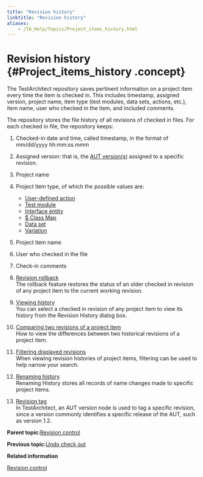 ```yaml
--- 
title: "Revision history"
linktitle: "Revision history"
aliases: 
    - /TA_Help/Topics/Project_items_history.html
---
```

# Revision history {#Project_items_history .concept}

The TestArchitect repository saves pertinent information on a project item every time the item is checked in. This includes timestamp, assigned version, project name, item type \(test modules, data sets, actions, etc.\), item name, user who checked in the item, and included comments.

The repository stores the file history of all revisions of checked in files. For each checked in file, the repository keeps:

1.  Checked-in date and time, called timestamp, in the format of mm/dd/yyyy hh:mm:ss.mmm
2.  Assigned version: that is, the [AUT version\(s\)](Variations_create_linked.html) assigned to a specific revision.
3.  Project name
4.  Project item type, of which the possible values are:
    -   [User-defined action](../../reuse/reuse.High_level_actions.html)
    -   [Test module](Create_test_module.html)
    -   [Interface entity](Interface_entities_and_elements.html)
    -   [$ Class Map](Interface_def_Viewer_class_mapping.html)
    -   [Data set](Projects_and_tests_dataset.html)
    -   [Variation](Variations.html)
5.  Project item name
6.  User who checked in the file
7.  Check-in comments

1.  [Revision rollback](../../TA_Help/Topics/Project_items_revision_roll_back.html)  
The rollback feature restores the status of an older checked in revision of any project item to the current working revision.
2.  [Viewing history](../../TA_Help/Topics/Project_items_view_history.html)  
You can select a checked in revision of any project item to view its history from the Revision History dialog box.
3.  [Comparing two revisions of a project item](../../TA_Help/Topics/ug_Project_items_comparing_revisions.html)  
How to view the differences between two historical revisions of a project item.
4.  [Filtering displayed revisions](../../TA_Help/Topics/ug_revision_history_filtering.html)  
When viewing revision histories of project items, filtering can be used to help narrow your search.
5.  [Renaming history](../../TA_Help/Topics/ug_revision_renaming_history.html)  
Renaming History stores all records of name changes made to specific project items.
6.  [Revision tag](../../TA_Help/Topics/ug_revision_tag.html)  
In TestArchitect, an AUT version node is used to tag a specific revision, since a version commonly identifies a specific release of the AUT, such as version 1.2.

**Parent topic:**[Revision control](../../TA_Help/Topics/Revision_control.html)

**Previous topic:**[Undo check out](../../TA_Help/Topics/Project_items_undo_checkout.html)

**Related information**  


[Revision control](../../TA_Help/Topics/Revision_control.html)

